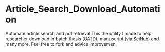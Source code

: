 # Article_Search_Download_Automation
Automate article search and pdf retrieval
This the utility I made to help researcher download in batch thesis (OATD), manuscript (via SciHub) and many more. Feel free to fork and advice improvemen
